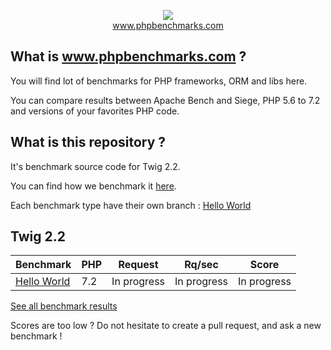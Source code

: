 <p align="center">
  <img src="http://www.phpbenchmarks.com/images/logo_github.png">
  <br>
  <a href="http://www.phpbenchmarks.com" target="_blank">www.phpbenchmarks.com</a>
</p>

## What is www.phpbenchmarks.com ?

You will find lot of benchmarks for PHP frameworks, ORM and libs here.

You can compare results between Apache Bench and Siege, PHP 5.6 to 7.2 and versions of your favorites PHP code.

## What is this repository ?

It's benchmark source code for Twig 2.2.

You can find how we benchmark it [here](http://www.phpbenchmarks.com/en/benchmark-protocol.html).

Each benchmark type have their own branch :
[Hello World](https://github.com/phpbenchmarks/twig-2-2/tree/helloworld)

## Twig 2.2

Benchmark | PHP | Request | Rq/sec | Score
--------- | --- | ------- | ------ | -----
[Hello World](http://www.phpbenchmarks.com/en/benchmark/apache-bench/php-7.2/twig-2.2.html#benchmark-hello-world) | 7.2 | In progress | In progress | In progress

[See all benchmark results](http://www.phpbenchmarks.com/en/benchmark/apache-bench/php-7.2/twig-2.2.html)

Scores are too low ? Do not hesitate to create a pull request, and ask a new benchmark !

